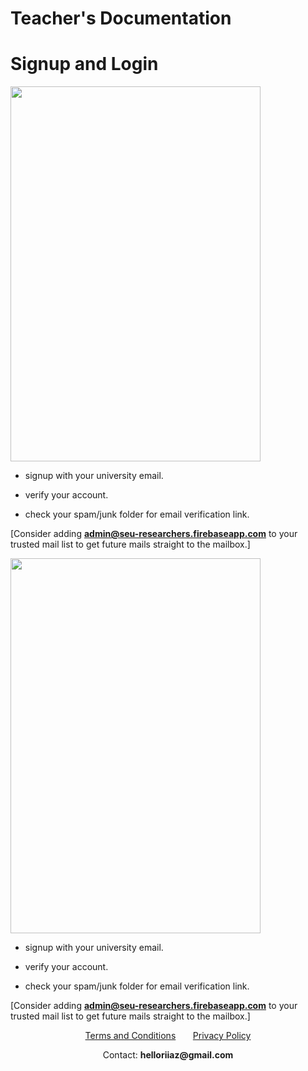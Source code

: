 # **Teacher's Documentation**

# Signup and Login

<!-- <div style="background-color:rgba(0, 0, 0, 0.0470588); text-align:center; vertical-align: middle; padding:15px 0;"> -->
<p align="left">
<img src="./assets/images/signupLogin.gif" height="600px" width="400px">
</p>
<p align="right">

- signup with your university email.

- verify your account.

- check your spam/junk folder for email verification link.

[Consider adding **admin@seu-researchers.firebaseapp.com** to your trusted mail list to get future mails straight to the mailbox.]
</p>



<p>
<img src="./assets/images/signupLogin.gif" height="600px" width="400px">
</p>

- signup with your university email.

- verify your account.

- check your spam/junk folder for email verification link.

[Consider adding **admin@seu-researchers.firebaseapp.com** to your trusted mail list to get future mails straight to the mailbox.]

<!-- <div>
<img src="./assets/images/signupLogin.gif" height="600px">

• signup with your university email.

• verify your account.

• check your spam/junk folder for email verification link..

[Consider adding **admin@seu-researchers.firebaseapp.com** to your trusted mail list to get future mails straight to the mailbox.]
</div> -->


<!-- <div style="background-color:rgba(0, 0, 0, 0.0470588); text-align:center; vertical-align: middle; padding:15px 0;"> -->

<p align="center">
<a href="https://iqbalriiaz.github.io/seu-researchers/Terms-and-Conditions.html">Terms and Conditions</a>&nbsp; &nbsp; &nbsp; &nbsp;<a href="https://iqbalriiaz.github.io/seu-researchers/Privacy-Policy.html">Privacy Policy</a></p>

<p align="center">Contact: <b>helloriiaz@gmail.com</b> </p>

<!-- </div> -->



<!-- <div>
<div style="float: right;">
<img src="./assets/images/signupLogin.gif" height="600px">
</div>
<div style="float: left;">
• signup with your university email.

• verify your account.

• check your spam/junk folder for email verification link. 

[Consider adding **admin@seu-researchers.firebaseapp.com** to your trusted mail list to get future mails straight to the mailbox.]
</div>
</div> -->

<!-- <div align="center">
<a href="https://iqbalriiaz.github.io/seu-researchers/Terms-and-Conditions.html">Terms and Conditions</a>&nbsp; &nbsp; &nbsp; &nbsp;<a href="https://iqbalriiaz.github.io/seu-researchers/Privacy-Policy.html">Privacy Policy</a>

Contact: <b>helloriiaz@gmail.com</b>

</div> -->


<!-- <div  style="float: left;"> -->